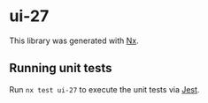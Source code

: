 # ui-27

This library was generated with [Nx](https://nx.dev).

## Running unit tests

Run `nx test ui-27` to execute the unit tests via [Jest](https://jestjs.io).
